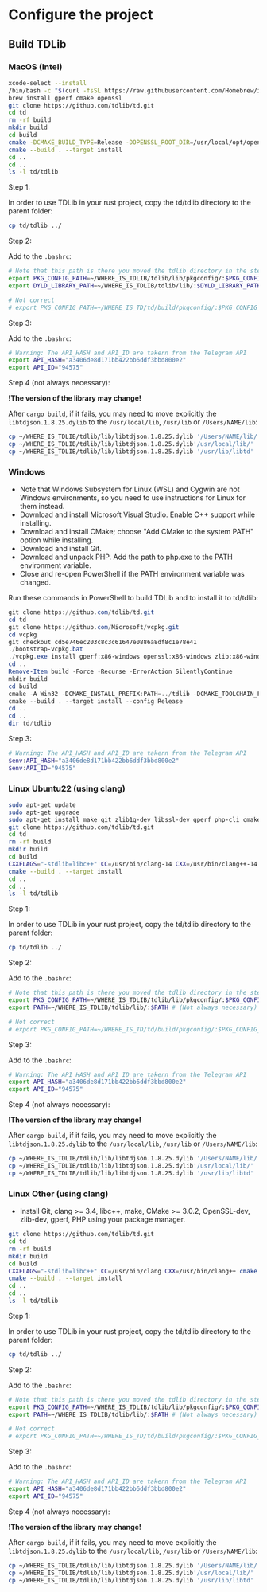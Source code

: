 # Configure the project

## Build TDLib

### MacOS (Intel)

```bash
xcode-select --install
/bin/bash -c "$(curl -fsSL https://raw.githubusercontent.com/Homebrew/install/HEAD/install.sh)"
brew install gperf cmake openssl
git clone https://github.com/tdlib/td.git
cd td
rm -rf build
mkdir build
cd build
cmake -DCMAKE_BUILD_TYPE=Release -DOPENSSL_ROOT_DIR=/usr/local/opt/openssl/ -DCMAKE_INSTALL_PREFIX:PATH=../tdlib ..
cmake --build . --target install
cd ..
cd ..
ls -l td/tdlib
```

Step 1:

In order to use TDLib in your rust project, copy the td/tdlib directory to the parent folder:
```bash
cp td/tdlib ../
```

Step 2:

Add to the `.bashrc`:
```bash
# Note that this path is there you moved the tdlib directory in the step 1
export PKG_CONFIG_PATH=~/WHERE_IS_TDLIB/tdlib/lib/pkgconfig/:$PKG_CONFIG_PATH
export DYLD_LIBRARY_PATH=~/WHERE_IS_TDLIB/tdlib/lib/:$DYLD_LIBRARY_PATH

# Not correct
# export PKG_CONFIG_PATH=~/WHERE_IS_TD/td/build/pkgconfig/:$PKG_CONFIG_PATH
```

Step 3:

Add to the `.bashrc`:
```bash
# Warning: The API_HASH and API_ID are takern from the Telegram API
export API_HASH="a3406de8d171bb422bb6ddf3bbd800e2"
export API_ID="94575"
```

Step 4 (not always necessary):

**!The version of the library may change!**

After `cargo build`, if it fails, you may need to move explicitly the `libtdjson.1.8.25.dylib` to the `/usr/local/lib`, `/usr/lib` or `/Users/NAME/lib`:
```bash
cp ~/WHERE_IS_TDLIB/tdlib/lib/libtdjson.1.8.25.dylib '/Users/NAME/lib/'
cp ~/WHERE_IS_TDLIB/tdlib/lib/libtdjson.1.8.25.dylib'/usr/local/lib/'
cp ~/WHERE_IS_TDLIB/tdlib/lib/libtdjson.1.8.25.dylib '/usr/lib/libtd'
```

### Windows

- Note that Windows Subsystem for Linux (WSL) and Cygwin are not Windows environments, so you need to use instructions for Linux for them instead.
- Download and install Microsoft Visual Studio. Enable C++ support while installing.
- Download and install CMake; choose "Add CMake to the system PATH" option while installing.
- Download and install Git.
- Download and unpack PHP. Add the path to php.exe to the PATH environment variable.
- Close and re-open PowerShell if the PATH environment variable was changed.

Run these commands in PowerShell to build TDLib and to install it to td/tdlib:
```powershell
git clone https://github.com/tdlib/td.git
cd td
git clone https://github.com/Microsoft/vcpkg.git
cd vcpkg
git checkout cd5e746ec203c8c3c61647e0886a8df8c1e78e41
./bootstrap-vcpkg.bat
./vcpkg.exe install gperf:x86-windows openssl:x86-windows zlib:x86-windows
cd ..
Remove-Item build -Force -Recurse -ErrorAction SilentlyContinue
mkdir build
cd build
cmake -A Win32 -DCMAKE_INSTALL_PREFIX:PATH=../tdlib -DCMAKE_TOOLCHAIN_FILE:FILEPATH=../vcpkg/scripts/buildsystems/vcpkg.cmake ..
cmake --build . --target install --config Release
cd ..
cd ..
dir td/tdlib
```

Step 3:
```powershell
# Warning: The API_HASH and API_ID are takern from the Telegram API
$env:API_HASH="a3406de8d171bb422bb6ddf3bbd800e2"
$env:API_ID="94575"
```

### Linux Ubuntu22 (using clang)

```bash
sudo apt-get update
sudo apt-get upgrade
sudo apt-get install make git zlib1g-dev libssl-dev gperf php-cli cmake clang-14 libc++-dev libc++abi-dev
git clone https://github.com/tdlib/td.git
cd td
rm -rf build
mkdir build
cd build
CXXFLAGS="-stdlib=libc++" CC=/usr/bin/clang-14 CXX=/usr/bin/clang++-14 cmake -DCMAKE_BUILD_TYPE=Release -DCMAKE_INSTALL_PREFIX:PATH=../tdlib ..
cmake --build . --target install
cd ..
cd ..
ls -l td/tdlib
```

Step 1:

In order to use TDLib in your rust project, copy the td/tdlib directory to the parent folder:
```bash
cp td/tdlib ../
```

Step 2:

Add to the `.bashrc`:
```bash
# Note that this path is there you moved the tdlib directory in the step 1
export PKG_CONFIG_PATH=~/WHERE_IS_TDLIB/tdlib/lib/pkgconfig/:$PKG_CONFIG_PATH
export PATH=~/WHERE_IS_TDLIB/tdlib/lib/:$PATH # (Not always necessary)

# Not correct
# export PKG_CONFIG_PATH=~/WHERE_IS_TD/td/build/pkgconfig/:$PKG_CONFIG_PATH
```

Step 3:

Add to the `.bashrc`:
```bash
# Warning: The API_HASH and API_ID are takern from the Telegram API
export API_HASH="a3406de8d171bb422bb6ddf3bbd800e2"
export API_ID="94575"
```

Step 4 (not always necessary):

**!The version of the library may change!**

After `cargo build`, if it fails, you may need to move explicitly the `libtdjson.1.8.25.dylib` to the `/usr/local/lib`, `/usr/lib` or `/Users/NAME/lib`:
```bash
cp ~/WHERE_IS_TDLIB/tdlib/lib/libtdjson.1.8.25.dylib '/Users/NAME/lib/'
cp ~/WHERE_IS_TDLIB/tdlib/lib/libtdjson.1.8.25.dylib'/usr/local/lib/'
cp ~/WHERE_IS_TDLIB/tdlib/lib/libtdjson.1.8.25.dylib '/usr/lib/libtd'
```

### Linux Other (using clang)

- Install Git, clang >= 3.4, libc++, make, CMake >= 3.0.2, OpenSSL-dev, zlib-dev, gperf, PHP using your package manager.

```bash
git clone https://github.com/tdlib/td.git
cd td
rm -rf build
mkdir build
cd build
CXXFLAGS="-stdlib=libc++" CC=/usr/bin/clang CXX=/usr/bin/clang++ cmake -DCMAKE_BUILD_TYPE=Release -DCMAKE_INSTALL_PREFIX:PATH=../tdlib ..
cmake --build . --target install
cd ..
cd ..
ls -l td/tdlib
```

Step 1:

In order to use TDLib in your rust project, copy the td/tdlib directory to the parent folder:
```bash
cp td/tdlib ../
```

Step 2:

Add to the `.bashrc`:
```bash
# Note that this path is there you moved the tdlib directory in the step 1
export PKG_CONFIG_PATH=~/WHERE_IS_TDLIB/tdlib/lib/pkgconfig/:$PKG_CONFIG_PATH
export PATH=~/WHERE_IS_TDLIB/tdlib/lib/:$PATH # (Not always necessary)

# Not correct
# export PKG_CONFIG_PATH=~/WHERE_IS_TD/td/build/pkgconfig/:$PKG_CONFIG_PATH
```

Step 3:

Add to the `.bashrc`:
```bash
# Warning: The API_HASH and API_ID are takern from the Telegram API
export API_HASH="a3406de8d171bb422bb6ddf3bbd800e2"
export API_ID="94575"
```

Step 4 (not always necessary):

**!The version of the library may change!**

After `cargo build`, if it fails, you may need to move explicitly the `libtdjson.1.8.25.dylib` to the `/usr/local/lib`, `/usr/lib` or `/Users/NAME/lib`:
```bash
cp ~/WHERE_IS_TDLIB/tdlib/lib/libtdjson.1.8.25.dylib '/Users/NAME/lib/'
cp ~/WHERE_IS_TDLIB/tdlib/lib/libtdjson.1.8.25.dylib'/usr/local/lib/'
cp ~/WHERE_IS_TDLIB/tdlib/lib/libtdjson.1.8.25.dylib '/usr/lib/libtd'
```

